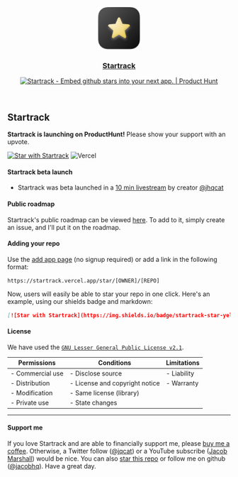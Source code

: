 
<p align="center">
  <a href="https://startrack.vercel.app">
    <img src="./public/logo.png" height="96">
    <h3 align="center">Startrack</h3>
  </a>
</p>

<p align="center">
  <a href="https://www.producthunt.com/posts/startrack?utm_source=badge-featured&utm_medium=badge&utm_souce=badge-startrack" target="_blank"><img src="https://api.producthunt.com/widgets/embed-image/v1/featured.svg?post_id=348459&theme=light" alt="Startrack - Embed&#0032;github&#0032;stars&#0032;into&#0032;your&#0032;next&#0032;app&#0046; | Product Hunt" style="width: 250px; height: 54px;" width="250" height="54" /></a>
</p>

<br />

## Startrack
**Startrack is launching on ProductHunt!** Please show your support with an upvote.


[![Star with Startrack](https://img.shields.io/badge/startrack-star-yellow)](https://startrack.vercel.app/star/jacobhq/startrack)
![Vercel](https://vercelbadge.vercel.app/api/jacobhq/startrack)

#### Startrack beta launch
- Startrack was beta launched in a [10 min livestream](https://www.youtube.com/watch?v=_ymQsetuz_Q) by creator [@jhqcat](https://twitter.com/jhqcat)

#### Public roadmap
Startrack's public roadmap can be viewed [here](https://github.com/users/jacobhq/projects/1). To add to it, simply create an issue, and I'll put it on the roadmap.

#### Adding your repo
Use the [add app page](https://startrack.vercel.app/add-app) (no signup required) or add a link in the following format:
```
https://startrack.vercel.app/star/[OWNER]/[REPO]
```
Now, users will easily be able to star your repo in one click. Here's an example, using our shields badge and markdown:
```md
[![Star with Startrack](https://img.shields.io/badge/startrack-star-yellow)](https://startrack.vercel.app/star/jacobhq/startrack)
```

#### License
We have used the [`GNU Lesser General Public License v2.1`](https://choosealicense.com/licenses/lgpl-2.1/).

| Permissions      | Conditions                     | Limitations            |
|------------------|--------------------------------|------------------------|
| - Commercial use | - Disclose source              | - Liability            |
| - Distribution   | - License and copyright notice | - Warranty             |
| - Modification   | - Same license (library)       |                        |
| - Private use    | - State changes                |                        |

---

#### Support me
If you love Startrack and are able to financially support me, please [buy me a coffee](https://buymeacoffee.com/jem). Otherwise, a Twitter follow ([@jqcat](https://twitter.com/intent/follow?screen_name=jhqcat)) or a YouTube subscribe ([Jacob Marshall](https://www.youtube.com/channel/UChXCa0OuD-HYr3QAESK434g)) would be nice. You can also [star this repo](https://startrack.vercel.app/star/jacobhq/startrack) or follow me on github ([@jacobhq](https://github.com/jacobhq)). Have a great day.
